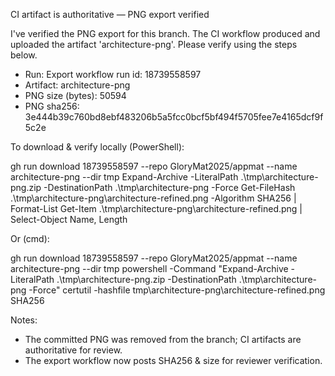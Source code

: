 CI artifact is authoritative — PNG export verified

I've verified the PNG export for this branch. The CI workflow produced and uploaded the artifact 'architecture-png'. Please verify using the steps below.

- Run: Export workflow run id: 18739558597
- Artifact: architecture-png
- PNG size (bytes): 50594
- PNG sha256: 3e444b39c760bd8ebf483206b5a5fcc0bcf5bf494f5705fee7e4165dcf9f5c2e

To download & verify locally (PowerShell):

gh run download 18739558597 --repo GloryMat2025/appmat --name architecture-png --dir tmp
Expand-Archive -LiteralPath .\tmp\architecture-png.zip -DestinationPath .\tmp\architecture-png -Force
Get-FileHash .\tmp\architecture-png\architecture-refined.png -Algorithm SHA256 | Format-List
Get-Item .\tmp\architecture-png\architecture-refined.png | Select-Object Name, Length

Or (cmd):

gh run download 18739558597 --repo GloryMat2025/appmat --name architecture-png --dir tmp
powershell -Command "Expand-Archive -LiteralPath .\\tmp\\architecture-png.zip -DestinationPath .\\tmp\\architecture-png -Force"
certutil -hashfile tmp\\architecture-png\\architecture-refined.png SHA256

Notes:
- The committed PNG was removed from the branch; CI artifacts are authoritative for review.
- The export workflow now posts SHA256 & size for reviewer verification.
